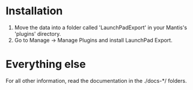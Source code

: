 Installation
============
1. Move the data into a folder called 'LaunchPadExport' in your Mantis's 'plugins' directory.
2. Go to Manage -> Manage Plugins and install LaunchPad Export.

Everything else
===============
For all other information, read the documentation in the ./docs-*/ folders.
